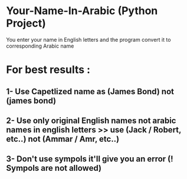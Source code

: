 # Your-Name-In-Arabic (Python Project)
You enter your name in English letters and the program convert it to corresponding Arabic name

# For best results :
 ## 1- Use Capetlized name as (James Bond) not (james bond)
 ## 2- Use only original English names  not arabic names in english letters >> use (Jack / Robert, etc..) not (Ammar / Amr, etc..)
 ## 3- Don't use sympols it'll give you an error (! Sympols are not allowed)
